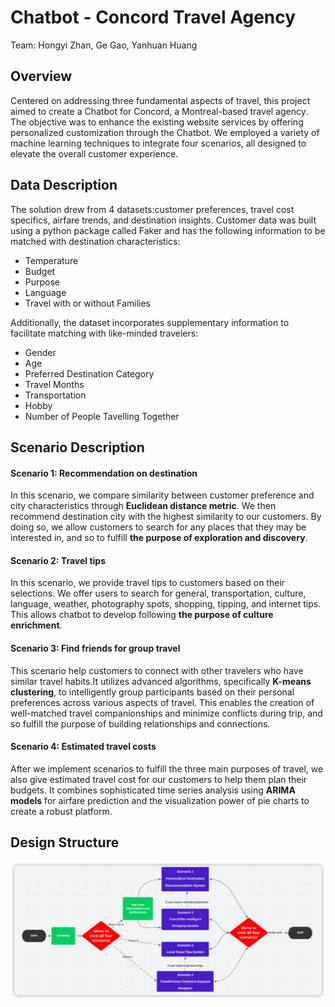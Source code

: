 # Chatbot - Concord Travel Agency

Team: Hongyi Zhan, Ge Gao, Yanhuan Huang

## Overview

Centered on addressing three fundamental aspects of travel, this project aimed to create a Chatbot for Concord, a Montreal-based travel agency. The objective was to enhance the existing website services by offering personalized customization through the Chatbot. We employed a variety of machine learning techniques to integrate four scenarios, all designed to elevate the overall customer experience.

## Data Description

The solution drew from 4 datasets:customer preferences, travel cost specifics, airfare trends, and destination insights. 
Customer data was built using a python package called Faker and has the following information to be matched with destination characteristics:
- Temperature
- Budget
- Purpose
- Language
- Travel with or without Families

Additionally, the dataset incorporates supplementary information to facilitate matching with like-minded travelers:
- Gender
- Age
- Preferred Destination Category
- Travel Months
- Transportation
- Hobby
- Number of People Tavelling Together

## Scenario Description
#### Scenario 1: Recommendation on destination
In this scenario, we compare similarity between customer preference and city characteristics through <strong>Euclidean distance metric</strong>. We then recommend destination city with the highest similarity to our customers. By doing so, we allow customers to search for any places that they may be interested in, and so to fulfill <strong>the purpose of exploration and discovery</strong>.
#### Scenario 2:  Travel tips
In this scenario, we provide travel tips to customers based on their selections. We offer users to search for general, transportation, culture, language, weather, photography spots, shopping, tipping, and internet tips. This allows chatbot to develop following <strong>the purpose of culture enrichment</strong>.
#### Scenario 3: Find friends for group travel
This scenario help customers to connect with other travelers who have similar travel habits.It utilizes advanced algorithms, specifically **K-means clustering**, to intelligently group participants based on their personal preferences across various aspects of travel. This enables the creation of well-matched travel companionships and minimize conflicts during trip, and so fulfill </strong>the purpose of building relationships and connections</strong>.
#### Scenario 4: Estimated travel costs
After we implement scenarios to fulfill the three main purposes of travel, we also give estimated travel cost for our customers to help them plan their budgets. It combines sophisticated time series analysis using <strong>ARIMA models</strong> for airfare prediction and the visualization power of pie charts to create a robust platform.

## Design Structure
<img src="images/design_structure.png">